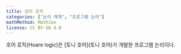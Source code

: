 ```yaml
---
title: 호어 로직
categories: ["논리 체계", "프로그램 논리"]
mathMethod: MathJax
license: CC BY-SA 4.0
---
```


호어 로직(Hoare logic)은 [토니 호어](토니 호어)가 개발한 프로그램 논리이다.
